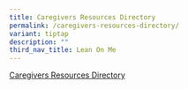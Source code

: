 ```yaml
---
title: Caregivers Resources Directory
permalink: /caregivers-resources-directory/
variant: tiptap
description: ""
third_nav_title: Lean On Me
---
```

<p><a href="/files/CAREGIVERS_RESOURCES_DIRECTORY.pdf" rel="noopener nofollow" target="_blank">Caregivers Resources Directory</a>
</p>